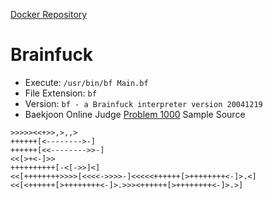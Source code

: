 [Docker Repository](https://registry.hub.docker.com/u/baekjoon/onlinejudge-bf)

# Brainfuck

* Execute: `/usr/bin/bf Main.bf`
* File Extension: `bf`
* Version: `bf - a Brainfuck interpreter version 20041219`
* Baekjoon Online Judge [Problem 1000](https://www.acmicpc.net/problem/1000) Sample Source
````
>>>>><<+>>,>,,>
++++++[<-------->-]
++++++[<<-------->>-]
<<[>+<-]>>
++++++++++[-<[->>]<]
<<[++++++++>>>>[<<<<->>>>-]<<<<<++++++[>++++++++<-]>.<]
<<[<++++++[>++++++++<-]>.>>><++++++[>++++++++<-]>.>]
````


